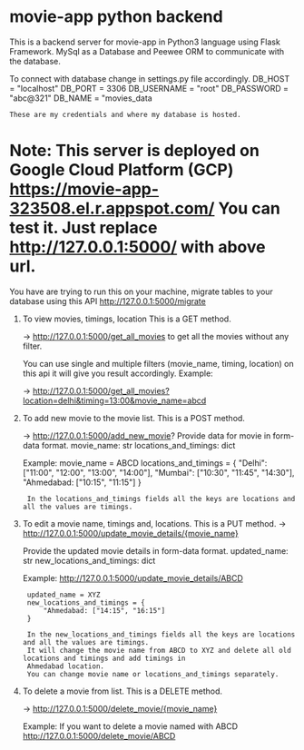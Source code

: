 # movie-app python backend

This is a backend server for movie-app in Python3 language using Flask Framework. MySql as a 
Database and Peewee ORM to communicate with the database.

To connect with database change in settings.py file accordingly.
    DB_HOST = "localhost"
    DB_PORT = 3306
    DB_USERNAME = "root"
    DB_PASSWORD = "abc@321"
    DB_NAME = "movies_data

    These are my credentials and where my database is hosted.

# Note: This server is deployed on Google Cloud Platform (GCP) https://movie-app-323508.el.r.appspot.com/ You can test it. Just replace http://127.0.0.1:5000/ with above url.

You have are trying to run this on your machine, migrate tables to your database using this API http://127.0.0.1:5000/migrate

1. To view movies, timings, location
    This is a GET method.

    -> http://127.0.0.1:5000/get_all_movies to get all the movies without any filter.

    You can use single and multiple filters (movie_name, timing, location) on this api it will give you result accordingly.
    Example: 

    -> http://127.0.0.1:5000/get_all_movies?location=delhi&timing=13:00&movie_name=abcd

2. To add new movie to the movie list.
    This is a POST method.

    -> http://127.0.0.1:5000/add_new_movie?
    Provide data for movie in form-data format.
    movie_name: str
    locations_and_timings: dict

    Example:
        movie_name = ABCD
        locations_and_timings = {
            "Delhi": ["11:00", "12:00", "13:00", "14:00"],
            "Mumbai": ["10:30", "11:45", "14:30"],
            "Ahmedabad: ["10:15", "11:15"]
        }
        
        In the locations_and_timings fields all the keys are locations and all the values are timings.

3. To edit a movie name, timings and, locations.
    This is a PUT method.
    -> http://127.0.0.1:5000/update_movie_details/{movie_name}

    Provide the updated movie details in form-data format.
    updated_name: str
    new_locations_and_timings: dict

    Example:
        http://127.0.0.1:5000/update_movie_details/ABCD

        updated_name = XYZ
        new_locations_and_timings = {
            "Ahmedabad: ["14:15", "16:15"]
        }

        In the new_locations_and_timings fields all the keys are locations and all the values are timings.
        It will change the movie name from ABCD to XYZ and delete all old locations and timings and add timings in
        Ahmedabad location.
        You can change movie name or locations_and_timings separately.

4. To delete a movie from list.
    This is a DELETE method.

    -> http://127.0.0.1:5000/delete_movie/{movie_name}

    Example:
        If you want to delete a movie named with ABCD
        http://127.0.0.1:5000/delete_movie/ABCD